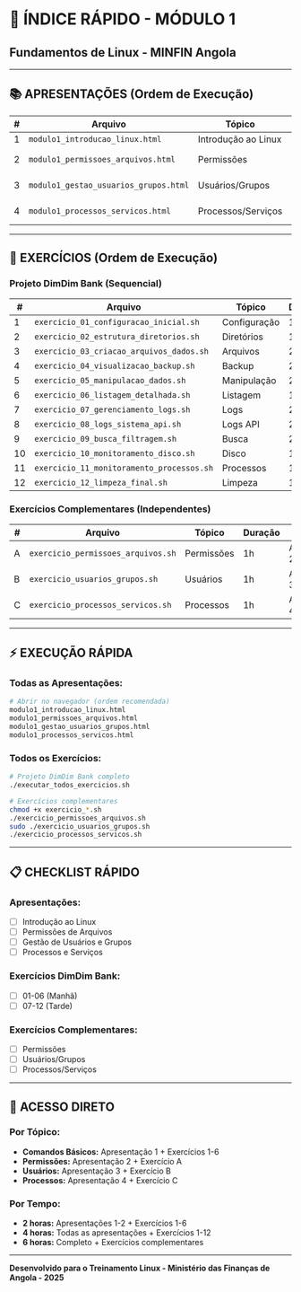 # 🚀 ÍNDICE RÁPIDO - MÓDULO 1
## Fundamentos de Linux - MINFIN Angola

---

## 📚 **APRESENTAÇÕES (Ordem de Execução)**

| # | Arquivo | Tópico | Duração | Prerequisito |
|---|---------|--------|---------|--------------|
| 1 | `modulo1_introducao_linux.html` | Introdução ao Linux | 2h | - |
| 2 | `modulo1_permissoes_arquivos.html` | Permissões | 1.5h | Apresentação 1 |
| 3 | `modulo1_gestao_usuarios_grupos.html` | Usuários/Grupos | 1.5h | Apresentação 1 |
| 4 | `modulo1_processos_servicos.html` | Processos/Serviços | 1h | Apresentação 1 |

---

## 🧪 **EXERCÍCIOS (Ordem de Execução)**

### **Projeto DimDim Bank (Sequencial)**
| # | Arquivo | Tópico | Duração | Prerequisito |
|---|---------|--------|---------|--------------|
| 1 | `exercicio_01_configuracao_inicial.sh` | Configuração | 15min | - |
| 2 | `exercicio_02_estrutura_diretorios.sh` | Diretórios | 15min | Exercício 1 |
| 3 | `exercicio_03_criacao_arquivos_dados.sh` | Arquivos | 20min | Exercício 2 |
| 4 | `exercicio_04_visualizacao_backup.sh` | Backup | 20min | Exercício 3 |
| 5 | `exercicio_05_manipulacao_dados.sh` | Manipulação | 20min | Exercício 4 |
| 6 | `exercicio_06_listagem_detalhada.sh` | Listagem | 15min | Exercício 5 |
| 7 | `exercicio_07_gerenciamento_logs.sh` | Logs | 20min | Exercício 6 |
| 8 | `exercicio_08_logs_sistema_api.sh` | Logs API | 20min | Exercício 7 |
| 9 | `exercicio_09_busca_filtragem.sh` | Busca | 20min | Exercício 8 |
| 10 | `exercicio_10_monitoramento_disco.sh` | Disco | 15min | Exercício 9 |
| 11 | `exercicio_11_monitoramento_processos.sh` | Processos | 15min | Exercício 10 |
| 12 | `exercicio_12_limpeza_final.sh` | Limpeza | 10min | Exercício 11 |

### **Exercícios Complementares (Independentes)**
| # | Arquivo | Tópico | Duração | Prerequisito |
|---|---------|--------|---------|--------------|
| A | `exercicio_permissoes_arquivos.sh` | Permissões | 1h | Apresentação 2 |
| B | `exercicio_usuarios_grupos.sh` | Usuários | 1h | Apresentação 3 |
| C | `exercicio_processos_servicos.sh` | Processos | 1h | Apresentação 4 |

---

## ⚡ **EXECUÇÃO RÁPIDA**

### **Todas as Apresentações:**
```bash
# Abrir no navegador (ordem recomendada)
modulo1_introducao_linux.html
modulo1_permissoes_arquivos.html
modulo1_gestao_usuarios_grupos.html
modulo1_processos_servicos.html
```

### **Todos os Exercícios:**
```bash
# Projeto DimDim Bank completo
./executar_todos_exercicios.sh

# Exercícios complementares
chmod +x exercicio_*.sh
./exercicio_permissoes_arquivos.sh
sudo ./exercicio_usuarios_grupos.sh
./exercicio_processos_servicos.sh
```

---

## 📋 **CHECKLIST RÁPIDO**

### **Apresentações:**
- [ ] Introdução ao Linux
- [ ] Permissões de Arquivos
- [ ] Gestão de Usuários e Grupos
- [ ] Processos e Serviços

### **Exercícios DimDim Bank:**
- [ ] 01-06 (Manhã)
- [ ] 07-12 (Tarde)

### **Exercícios Complementares:**
- [ ] Permissões
- [ ] Usuários/Grupos
- [ ] Processos/Serviços

---

## 🎯 **ACESSO DIRETO**

### **Por Tópico:**
- **Comandos Básicos:** Apresentação 1 + Exercícios 1-6
- **Permissões:** Apresentação 2 + Exercício A
- **Usuários:** Apresentação 3 + Exercício B
- **Processos:** Apresentação 4 + Exercício C

### **Por Tempo:**
- **2 horas:** Apresentações 1-2 + Exercícios 1-6
- **4 horas:** Todas as apresentações + Exercícios 1-12
- **6 horas:** Completo + Exercícios complementares

---

**Desenvolvido para o Treinamento Linux - Ministério das Finanças de Angola - 2025**
